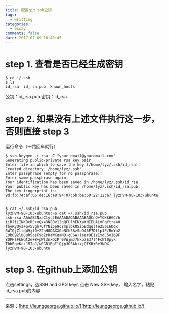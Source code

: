 ```yaml
---
title: 配置git ssh公钥
tags:
  - writting
categories:
  - essay
comments: false
date: 2017-07-09 16:40:45
---
```


# step 1. 查看是否已经生成密钥

```
$ cd ~/.ssh
$ ls
id_rsa  id_rsa.pub  known_hosts

```
公钥：id_rsa.pub
密钥：id_rsa

<!--more-->

# step 2. 如果没有上述文件执行这一步，否则直接 step 3
运行命令（一路回车就行）

```
$ ssh-keygen -t rsa -C "your_email@youremail.com"
Generating public/private rsa key pair.
Enter file in which to save the key (/home/lyz/.ssh/id_rsa):
Created directory '/home/lyz/.ssh'.
Enter passphrase (empty for no passphrase):
Enter same passphrase again:
Your identification has been saved in /home/lyz/.ssh/id_rsa.
Your public key has been saved in /home/lyz/.ssh/id_rsa.pub.
The key fingerprint is:
9d:fb:74:af:66:de:16:a8:94:07:6b:be:50:22:12:a7 lyz@VM-90-103-ubuntu


$ cat ~/.ssh/id_rsa.pub
lyz@VM-90-103-ubuntu:~$ cat ~/.ssh/id_rsa.pub
ssh-rsa AAAAB3NzaC1yc2EAAAADAQABAAABAQCnO+YCKkHGC/h
iiRJILINKDcRC+vQx43NEOv12gQFUlhEKXaXNIEUALmFqftra4O
fbyRyQyz+pv5vgh76fYNipp9oYmplbk8SioBdqqlTe25oI6Dqx
8WTQjZttqW9jlQ+22hH0DAXXGbNCbS8zSoD46E7Dflp1P/RmYo2
EUbG92l68uh5osF9dZrRaWKqaMD+qC6W+ieer9EIzIxdC5oI69F
BDPHlFkWqt2e+8+pWl3nxOzPr0VWjmJ7kko7E37l4FcWl0pyk
TbbBgeKczJMIaJ/wEGB1RpIlQjpJOSAkixjQTKR+Re3NDX
lyz@VM-90-103-ubuntu

```

# step 3. 在github上添加公钥
点击settings，选SSH and GPG keys,点击 New SSH key， 输入名字，粘贴id_rsa.pub的内容







---
<link rel="stylesheet" href="http://yandex.st/highlightjs/6.1/styles/default.min.css">
<script src="http://yandex.st/highlightjs/6.1/highlight.min.js"></script>
<script>
hljs.tabReplace = ' ';
hljs.initHighlightingOnLoad();
</script>


来源：[http://leunggeorge.github.io/](http://leunggeorge.github.io/)  

